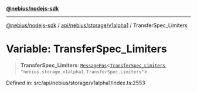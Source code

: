 [**@nebius/nodejs-sdk**](../../../../../README.md)

***

[@nebius/nodejs-sdk](../../../../../README.md) / [api/nebius/storage/v1alpha1](../README.md) / TransferSpec\_Limiters

# Variable: TransferSpec\_Limiters

> **TransferSpec\_Limiters**: [`MessageFns`](../../../../../runtime/protos/core/interfaces/MessageFns.md)\<[`TransferSpec_Limiters`](../interfaces/TransferSpec_Limiters.md), `"nebius.storage.v1alpha1.TransferSpec.Limiters"`\>

Defined in: src/api/nebius/storage/v1alpha1/index.ts:2553
